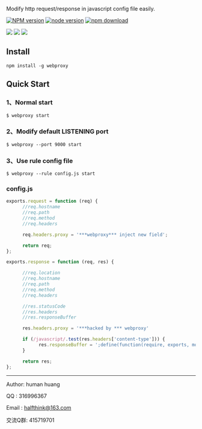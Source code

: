 Modify http request/response in javascript config file easily.

[![NPM version][npm-image]][npm-url]
[![node version][node-image]][node-url]
[![npm download][download-image]][download-url]

[npm-image]: https://img.shields.io/npm/v/webproxy.svg?style=flat-square
[npm-url]: https://npmjs.org/package/webproxy
[node-image]: https://img.shields.io/badge/node.js-%3E=_0.10-green.svg?style=flat-square
[node-url]: http://nodejs.org/download/
[download-image]: https://img.shields.io/npm/dm/webproxy.svg?style=flat-square
[download-url]: https://npmjs.org/package/webproxy


![](https://i.alipayobjects.com/i/ecmng/png/201502/4LzAfblxIr.png)
![](https://i.alipayobjects.com/i/ecmng/png/201503/4VlkyBwwqb.png)
![](https://i.alipayobjects.com/i/ecmng/png/201503/4Vlo4OV1oD.png)

Install
--------------

```
npm install -g webproxy
```


Quick Start
--------------

### 1、Normal start
```
$ webproxy start
```

### 2、Modify default LISTENING port
```
$ webproxy --port 9000 start
```

### 3、Use rule config file
```
$ webproxy --rule config.js start
```

### config.js
```javascript
exports.request = function (req) {
      //req.hostname
      //req.path
      //req.method
      //req.headers

      req.headers.proxy = '***webproxy*** inject new field';

      return req;
};

exports.response = function (req, res) {

      //req.location
      //req.hostname
      //req.path
      //req.method
      //req.headers

      //res.statusCode
      //res.headers
      //res.responseBuffer

      res.headers.proxy = '***hacked by *** webproxy'

      if (/javascript/.test(res.headers['content-type'])) {
            res.responseBuffer = ';define(function(require, exports, module){' + res.responseBuffer + '});';
      }

      return res;
};
```

--------------

Author: human huang

QQ    : 316996367

Email : halfthink@163.com

交流Q群: 415719701
